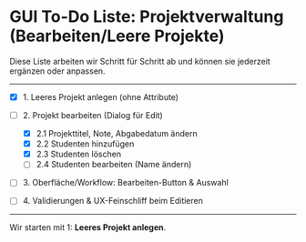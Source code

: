 # GUI To-Do Liste: Projektverwaltung (Bearbeiten/Leere Projekte)

Diese Liste arbeiten wir Schritt für Schritt ab und können sie jederzeit ergänzen oder anpassen.

---

* [x] 1\. Leeres Projekt anlegen (ohne Attribute)
* [ ] 2\. Projekt bearbeiten (Dialog für Edit)

    * [x] 2.1 Projekttitel, Note, Abgabedatum ändern
    * [x] 2.2 Studenten hinzufügen
    * [x] 2.3 Studenten löschen
    * [ ] 2.4 Studenten bearbeiten (Name ändern)
* [ ] 3\. Oberfläche/Workflow: Bearbeiten-Button & Auswahl
* [ ] 4\. Validierungen & UX-Feinschliff beim Editieren

---

Wir starten mit 1: **Leeres Projekt anlegen**.
